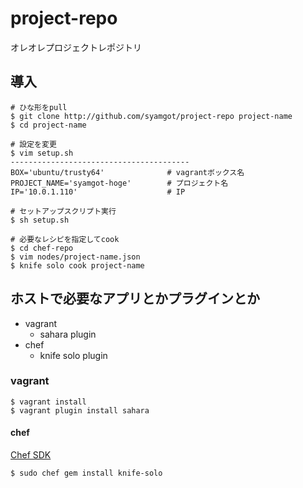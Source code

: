 # project-repo

オレオレプロジェクトレポジトリ


## 導入

````
# ひな形をpull
$ git clone http://github.com/syamgot/project-repo project-name
$ cd project-name

# 設定を変更
$ vim setup.sh
----------------------------------------
BOX='ubuntu/trusty64'              # vagrantボックス名
PROJECT_NAME='syamgot-hoge'        # プロジェクト名
IP='10.0.1.110'                    # IP

# セットアップスクリプト実行
$ sh setup.sh

# 必要なレシピを指定してcook
$ cd chef-repo
$ vim nodes/project-name.json
$ knife solo cook project-name
````

## ホストで必要なアプリとかプラグインとか

- vagrant 
	- sahara plugin
- chef
	- knife solo plugin

### vagrant 

````
$ vagrant install
$ vagrant plugin install sahara
````

#### chef

[Chef SDK](https://downloads.getchef.com/chef-dk)

````
$ sudo chef gem install knife-solo
````



